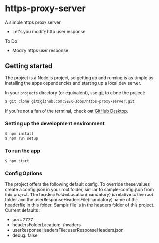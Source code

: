 https-proxy-server
==================

A simple https proxy server
  * Let's you modify http user response

To Do
  * Modify https user response

## Getting started
The project is a Node.js project, so getting up and running is as simple as installing the apps dependencies and starting up a local dev server.

In your `projects` directory (or equivalent), use [git](https://git-scm.com/) to clone the project:

```sh
$ git clone git@github.com:SEEK-Jobs/https-proxy-server.git
```

If you're not a fan of the terminal, check out [GitHub Desktop](https://desktop.github.com/).

### Setting up the development environment

```sh
$ npm install
$ npm run setup
```

### To run the app
```sh
$ npm start
```

### Config Options
The project offers the following default config. To override these values create a config.json in your root folder, similar to sample-config.json from this project. The headersFolderLocation(mandatory) is relative to the root folder and the userResponseHeadersFile(mandatory) name of the headerfile in this folder. Sample file is in the headers folder of this project. Current defaults :
  * port: 7777
  * headersFolderLocation: ./headers
  * userResponseHeadersFile: userResponseHeaders.json
  * debug: false
